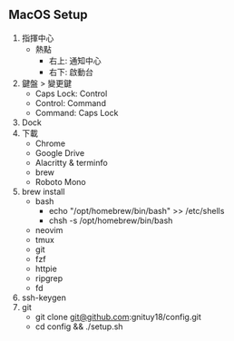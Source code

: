 ## MacOS Setup

1. 指揮中心
    - 熱點
        - 右上: 通知中心
        - 右下: 啟動台
1. 鍵盤 > 變更鍵
    - Caps Lock: Control
    - Control: Command
    - Command: Caps Lock
1. Dock
1. 下載
    - Chrome
    - Google Drive
    - Alacritty & terminfo
    - brew
    - Roboto Mono
1. brew install
    - bash
        - echo "/opt/homebrew/bin/bash" >> /etc/shells
        - chsh -s /opt/homebrew/bin/bash
    - neovim
    - tmux
    - git
    - fzf
    - httpie
    - ripgrep
    - fd
1. ssh-keygen
1. git
    - git clone git@github.com:gnituy18/config.git
    - cd config && ./setup.sh
